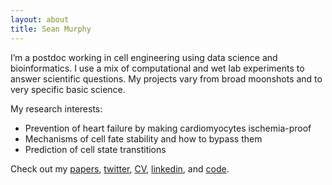 ```yaml
---
layout: about
title: Sean Murphy
---
```



I’m a postdoc working in cell engineering using data science and bioinformatics. I use a mix of computational and wet lab experiments to answer scientific questions. My projects vary from broad moonshots and to very specific basic science. 

My research interests: 
- Prevention of heart failure by making cardiomyocytes ischemia-proof
- Mechanisms of cell fate stability and how to bypass them
- Prediction of cell state transtitions

Check out my [papers](https://scholar.google.com/citations?user=rLXhYXEAAAAJ&hl=en), [twitter](https://twitter.com/sean_murphy50), [CV](https://github.com/smurph50/smurph50.github.io/blob/41cdb6789d2b7abe57b0aa68ad64ecc54ae937c5/CV%20(1).pdf), [linkedin](https://www.linkedin.com/in/sean-murphy50/), and [code](https://github.com/smurph50).







